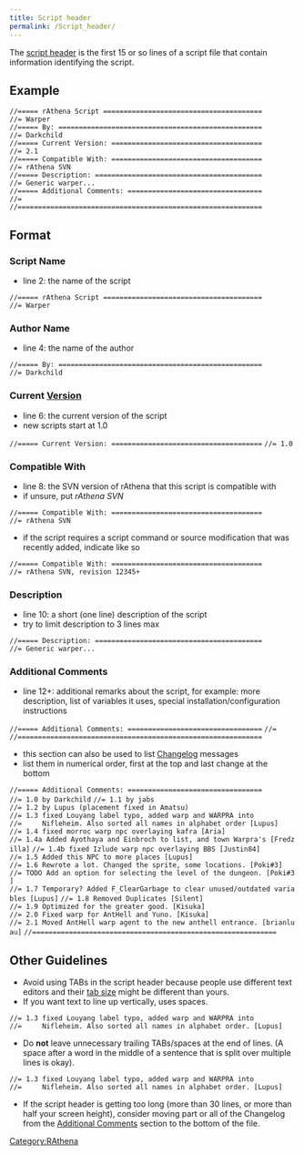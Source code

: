 ```yaml
---
title: Script header
permalink: /Script_header/
---
```


The [script header](script_header) is the first 15 or so lines of a script file that contain information identifying the script.

Example
-------

    //===== rAthena Script =======================================
    //= Warper
    //===== By: ==================================================
    //= Darkchild
    //===== Current Version: =====================================
    //= 2.1
    //===== Compatible With: =====================================
    //= rAthena SVN
    //===== Description: =========================================
    //= Generic warper...
    //===== Additional Comments: =================================
    //=
    //============================================================

Format
------

### Script Name

-   line 2: the name of the script

`//===== rAthena Script =======================================`
`//= Warper`

### Author Name

-   line 4: the name of the author

`//===== By: ==================================================`
`//= Darkchild`

### Current [Version](https://en.wikipedia.org/wiki/Software_versioning)

-   line 6: the current version of the script
-   new scripts start at 1.0

`//===== Current Version: =====================================`
`//= 1.0`

### Compatible With

-   line 8: the SVN version of rAthena that this script is compatible with
-   if unsure, put *rAthena SVN*

`//===== Compatible With: =====================================`
`//= rAthena SVN`

-   if the script requires a script command or source modification that was recently added, indicate like so

`//===== Compatible With: =====================================`
`//= rAthena SVN, revision 12345+`

### Description

-   line 10: a short (one line) description of the script
-   try to limit description to 3 lines max

`//===== Description: =========================================`
`//= Generic warper...`

### Additional Comments

-   line 12+: additional remarks about the script, for example: more description, list of variables it uses, special installation/configuration instructions

`//===== Additional Comments: =================================`
`//= `
`//============================================================`

-   this section can also be used to list [Changelog](https://en.wikipedia.org/wiki/Changelog) messages
-   list them in numerical order, first at the top and last change at the bottom

`//===== Additional Comments: =================================`
`//= 1.0 by Darkchild`
`//= 1.1 by jabs`
`//= 1.2 by Lupus (placement fixed in Amatsu)`
`//= 1.3 fixed Louyang label typo, added warp and WARPRA into `
`//=     Nifleheim. Also sorted all names in alphabet order [Lupus]`
`//= 1.4 fixed morroc warp npc overlaying kafra [Aria]`
`//= 1.4a Added Ayothaya and Einbroch to list, and town Warpra's [Fredzilla]`
`//= 1.4b fixed Izlude warp npc overlaying BBS [Justin84]`
`//= 1.5 Added this NPC to more places [Lupus]`
`//= 1.6 Rewrote a lot. Changed the sprite, some locations. [Poki#3]`
`//= TODO Add an option for selecting the level of the dungeon. [Poki#3]`
`//= 1.7 Temporary? Added F_ClearGarbage to clear unused/outdated variables [Lupus]`
`//= 1.8 Removed Duplicates [Silent]`
`//= 1.9 Optimized for the greater good. [Kisuka]`
`//= 2.0 Fixed warp for AntHell and Yuno. [Kisuka]`
`//= 2.1 Moved AntHell warp agent to the new anthell entrance. [brianluau]`
`//============================================================`

Other Guidelines
----------------

-   Avoid using TABs in the script header because people use different text editors and their [tab size](https://en.wikipedia.org/wiki/Tab_key) might be different than yours.
-   If you want text to line up vertically, uses spaces.

`//= 1.3 fixed Louyang label typo, added warp and WARPRA into `
`//=     Nifleheim. Also sorted all names in alphabet order. [Lupus]`

-   Do **not** leave unnecessary trailing TABs/spaces at the end of lines. (A space after a word in the middle of a sentence that is split over multiple lines is okay).

`//= 1.3 fixed Louyang label typo, added warp and WARPRA into `
`//=     Nifleheim. Also sorted all names in alphabet order. [Lupus]`

-   If the script header is getting too long (more than 30 lines, or more than half your screen height), consider moving part or all of the Changelog from the [Additional Comments](Script_header#Additional_Comments) section to the bottom of the file.

[Category:RAthena](Category:RAthena)